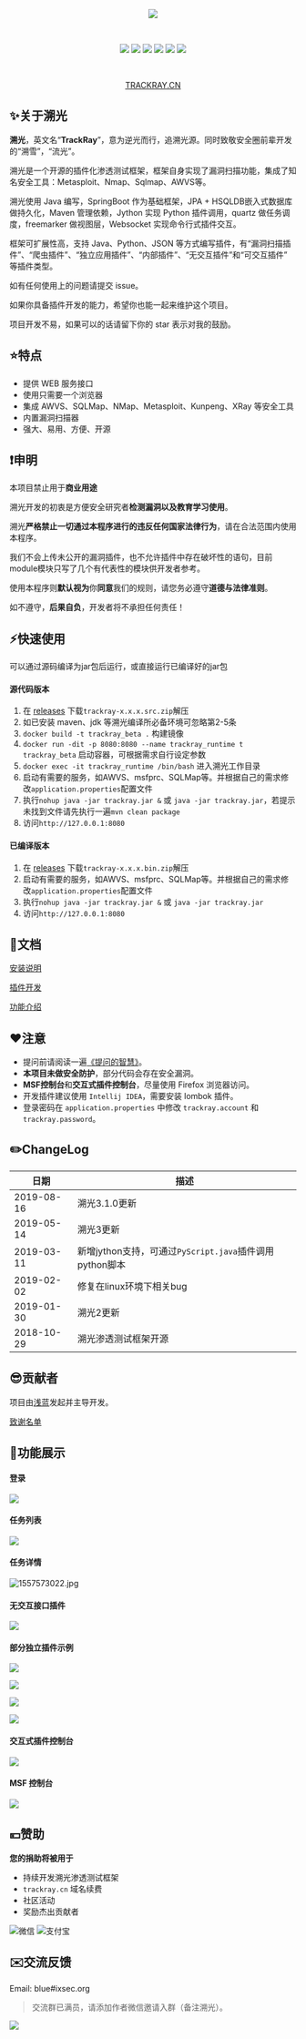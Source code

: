 
<div align="center">


![](docs/img/logo.png)

<br/>

![](https://img.shields.io/badge/KCon-%E5%85%B5%E5%99%A8%E8%B0%B1-red)
![](https://img.shields.io/badge/version-3.1.0-success)
![](https://img.shields.io/github/stars/iSafeBlue/Trackray.svg)
![](https://img.shields.io/github/forks/iSafeBlue/Trackray.svg)
![](https://img.shields.io/github/license/iSafeBlue/Trackray.svg)
![](https://img.shields.io/github/issues/iSafeBlue/Trackray.svg)    

<br/>

[TRACKRAY.CN](https://trackray.cn)

</div>


## ✨关于溯光

**溯光**，英文名“**TrackRay**”，意为逆光而行，追溯光源。同时致敬安全圈前辈开发的“溯雪”，“流光”。

溯光是一个开源的插件化渗透测试框架，框架自身实现了漏洞扫描功能，集成了知名安全工具：Metasploit、Nmap、Sqlmap、AWVS等。

溯光使用 Java 编写，SpringBoot 作为基础框架，JPA + HSQLDB嵌入式数据库做持久化，Maven 管理依赖，Jython 实现 Python 插件调用，quartz 做任务调度，freemarker 做视图层，Websocket 实现命令行式插件交互。

框架可扩展性高，支持 Java、Python、JSON 等方式编写插件，有“漏洞扫描插件”、“爬虫插件”、“独立应用插件”、“内部插件”、“无交互插件”和“可交互插件” 等插件类型。

如有任何使用上的问题请提交 issue。

如果你具备插件开发的能力，希望你也能一起来维护这个项目。

项目开发不易，如果可以的话请留下你的 star 表示对我的鼓励。

## ⭐️特点 

- 提供 WEB 服务接口
- 使用只需要一个浏览器
- 集成 AWVS、SQLMap、NMap、Metasploit、Kunpeng、XRay 等安全工具
- 内置漏洞扫描器
- 强大、易用、方便、开源

## ❗️申明 

本项目禁止用于**商业用途**

溯光开发的初衷是方便安全研究者**检测漏洞以及教育学习使用**。

溯光**严格禁止一切通过本程序进行的违反任何国家法律行为**，请在合法范围内使用本程序。

我们不会上传未公开的漏洞插件，也不允许插件中存在破坏性的语句，目前module模块只写了几个有代表性的模块供开发者参考。

使用本程序则**默认视为**你**同意**我们的规则，请您务必遵守**道德与法律准则**。

如不遵守，**后果自负**，开发者将不承担任何责任！

## ⚡️快速使用 

可以通过源码编译为jar包后运行，或直接运行已编译好的jar包

#### 源代码版本
1. 在 [releases](https://github.com/iSafeBlue/TrackRay/releases) 下载`trackray-x.x.x.src.zip`解压
2. 如已安装 maven、jdk 等溯光编译所必备环境可忽略第2-5条
3. `docker build -t trackray_beta .` 构建镜像
4. `docker run -dit -p 8080:8080 --name trackray_runtime t trackray_beta` 启动容器，可根据需求自行设定参数
5. `docker exec -it trackray_runtime /bin/bash` 进入溯光工作目录
6. 启动有需要的服务，如AWVS、msfprc、SQLMap等。并根据自己的需求修改`application.properties`配置文件
7. 执行`nohup java -jar trackray.jar &` 或 `java -jar trackray.jar`，若提示未找到文件请先执行一遍`mvn clean package`
8. 访问`http://127.0.0.1:8080`

#### 已编译版本
1. 在 [releases](https://github.com/iSafeBlue/TrackRay/releases) 下载`trackray-x.x.x.bin.zip`解压
2. 启动有需要的服务，如AWVS、msfprc、SQLMap等。并根据自己的需求修改`application.properties`配置文件
3. 执行`nohup java -jar trackray.jar &` 或 `java -jar trackray.jar`
4. 访问`http://127.0.0.1:8080`


## 📘文档

[安装说明](/docs/安装说明.md)

[插件开发](/docs/扩展开发.md)

[功能介绍](/docs/功能.md)

## ❤️注意

- 提问前请阅读一遍[《提问的智慧》](https://github.com/ryanhanwu/How-To-Ask-Questions-The-Smart-Way/blob/master/README-zh_CN.md)。
- **本项目未做安全防护**，部分代码会存在安全漏洞。
- **MSF控制台**和**交互式插件控制台**，尽量使用 Firefox 浏览器访问。
- 开发插件建议使用 `Intellij IDEA`，需要安装 lombok 插件。
- 登录密码在 `application.properties` 中修改 `trackray.account` 和 `trackray.password`。


## ✏️ChangeLog 

| 日期 | 描述  |
| ---- | ---- |
| 2019-08-16 | 溯光3.1.0更新 |
| 2019-05-14 | 溯光3更新 |
| 2019-03-11 | 新增jython支持，可通过`PyScript.java`插件调用python脚本 |
| 2019-02-02 | 修复在linux环境下相关bug |
| 2019-01-30 | 溯光2更新 |
| 2018-10-29 | 溯光渗透测试框架开源 |


## 😎贡献者

项目由[浅蓝](https://github.com/iSafeBlue)发起并主导开发。

[致谢名单](https://github.com/iSafeBlue/TrackRay/wiki/%E8%87%B4%E8%B0%A2%E5%90%8D%E5%8D%95)


## 🚀功能展示 

#### 登录

![][2]

#### 任务列表

![][4]

#### 任务详情

![1557573022.jpg][6]

#### 无交互接口插件

![][7]

#### 部分独立插件示例

![][11]

![][12]

![][13]

![][14]

#### 交互式插件控制台

![][9]

#### MSF 控制台

![](/docs/img/msf.gif)

## 💴赞助

**您的捐助将被用于**

* 持续开发溯光渗透测试框架
* ```trackray.cn```  域名续费
* 社区活动
* 奖励杰出贡献者

![微信](docs/img/wx.png) ![支付宝](docs/img/ali.png)


## ✉️交流反馈

Email: blue#ixsec.org

> 交流群已满员，请添加作者微信邀请入群（备注溯光）。

![][10]

  [1]: /docs/img/3999579642.png
  [2]: /docs/img/242398485.png
  [3]: /docs/img/4052103405.png
  [4]: /docs/img/3017849620.png
  [5]: /docs/img/4059228044.png
  [6]: /docs/img/4094571871.png
  [7]: /docs/img/1587610634.png
  [9]: /docs/img/2882579563.gif
  [10]: /docs/img/wechat.png
  [11]: /docs/img/1565838022.jpg
  [12]: /docs/img/1565838023.png
  [13]: /docs/img/1565838152.jpg
  [14]: /docs/img/1565924910.png
    
